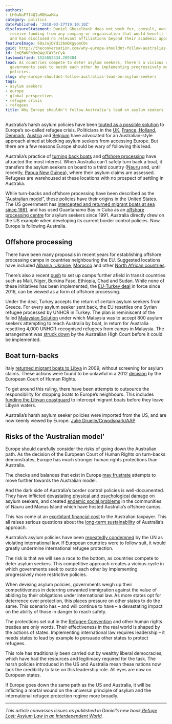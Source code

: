 ```yaml
---
authors:
- LH0aNaF7I4QIaM8KwaM4a
category: politics
datePublished: '2018-03-27T19:10:10Z'
disclosureStatement: Daniel Ghezelbash does not work for, consult, own shares in or
  receive funding from any company or organisation that would benefit from this article,
  and has disclosed no relevant affiliations beyond their academic appointment.
featureImage: 68aJajDYdi26mQKgyomC0s
guid: http://theconversation.com/why-europe-shouldnt-follow-australias-lead-on-asylum-seekers-90304
id: 1nQ5WKPh3mQ4yUCAYScCyA
lastmodified: 1524652334.209384
lead: As countries compete to deter asylum seekers, there's a vicious cycle in which
  governments seek to outdo each other by implementing progressively more restrictive
  policies.
slug: why-europe-shouldnt-follow-australias-lead-on-asylum-seekers
tags:
- asylum seekers
- europe
- global perspectives
- refugee crisis
- refugees
title: Why Europe shouldn't follow Australia's lead on asylum seekers
---
```

Australia’s harsh asylum policies have been [touted as a possible solution](https://theconversation.com/european-leaders-taking-cues-from-australia-on-asylum-seeker-policies-66336) to Europe’s so-called refugee crisis. Politicians in the [UK](https://www.theguardian.com/world/2016/mar/18/refugee-boats-david-cameron-early-intervention-libya-migrants-mediterranean-eu-leaders), [France, Holland, Denmark](https://www.theguardian.com/world/2017/oct/12/how-europes-far-right-fell-in-love-with-australias-immigration-policy), [Austria](https://www.dailytelegraph.com.au/news/world/secret-talks-european-countries-ask-australia-how-to-stop-asylumseekers/news-story/fda3996385509fdeac4bef4f9784b098) and [Belgium](https://www.reuters.com/article/us-europe-migrants-belgium/europe-must-turn-back-migrants-on-smugglers-boats-belgian-minister-idUSKBN1872D5) have advocated for an Australian-style approach aimed at blocking asylum seekers from accessing Europe. But there are a few reasons Europe should be wary of following this lead.

Australia’s practice of [turning back boats](http://www.kaldorcentre.unsw.edu.au/publication/turning-back-boats) and [offshore processing](http://www.kaldorcentre.unsw.edu.au/publication/offshore-processing-overview) have attracted the most interest. When Australia can’t safely turn back a boat, it transfers the asylum seekers on board to a third country ([Nauru](http://www.asyluminsight.com/nauru-arrangement/#.WlrsODeYOUk) and, until recently, [Papua New Guinea](https://theconversation.com/manus-detention-centre-closure-sparks-safety-fears-for-refugees-84460)), where their asylum claims are assessed. Refugees are warehoused at these locations with no prospect of settling in Australia.

While turn-backs and offshore processing have been described as the “[Australian model](http://www.asyluminsight.com/c-camilla-ioli/#.WlmJiDeYOUk)”, these policies have their origins in the United States. The US government has [intercepted and returned migrant boats at sea since 1981](https://culanth.org/fieldsights/899-the-caribbean-roots-of-european-maritime-interdiction), and has used Guantanamo Bay in Cuba as an [offshore processing centre](https://www.newyorker.com/news/news-desk/a-useful-corner-of-the-world-guantnamo) for asylum seekers since 1991. Australia directly drew on the US example when developing its current border control policies. Now Europe is following Australia.


## Offshore processing

There have been many proposals in recent years for establishing offshore processing camps in countries neighbouring the EU. Suggested locations have included [Albania, Ukraine](https://core.ac.uk/download/pdf/1446324.pdf), [Morocco](https://www.theguardian.com/world/2017/oct/12/how-europes-far-right-fell-in-love-with-australias-immigration-policy) and other [North African countries](http://ec.europa.eu/epsc/pdf/publications/strategic_note_issue_2.pdf). 

There’s also a recent [push](https://www.theguardian.com/world/2017/jul/24/european-african-ministers-discuss-plan-refugees-tunis) to set up camps further afield in transit countries such as Mali, Niger, Burkina Faso, Ethiopia, Chad and Sudan. While none of these initiatives has been implemented, the [EU-Turkey deal](https://www.nytimes.com/2016/03/19/world/europe/european-union-turkey-refugees-migrants.html) in force since 2016, can be viewed as a form of offshore processing.

Under the deal, Turkey accepts the return of certain asylum seekers from Greece. For every asylum seeker sent back, the EU resettles one Syrian refugee processed by UNHCR in Turkey. The plan is reminiscent of the failed [Malaysian Solution](https://theconversation.com/explainer-the-facts-about-the-malaysian-solution-and-australias-international-obligations-1861) under which Malaysia was to accept 800 asylum seekers attempting to reach Australia by boat, in return for Australia resettling 4,000 UNHCR-recognised refugees from camps in Malaysia. The arrangement was [struck down](https://theconversation.com/malaysia-solution-high-court-ruling-explained-3154) by the Australian High Court before it could be implemented.


## Boat turn-backs

Italy [returned migrant boats to Libya](https://www.hrw.org/report/2009/09/21/pushed-back-pushed-around/italys-forced-return-boat-migrants-and-asylum-seekers) in 2009, without screening for asylum claims. These actions were found to be unlawful in a 2012 [decision](https://www.asil.org/insights/volume/16/issue/14/european-court-human-rights-protects-migrants-against-%22push-back%22) by the European Court of Human Rights.

To get around this ruling, there have been attempts to outsource the responsibility for stopping boats to Europe’s neighbours. This includes [funding the Libyan coastguard](https://theintercept.com/2017/11/25/libya-coast-guard-europe-refugees/) to intercept migrant boats before they leave Libyan waters.


[](https://images.theconversation.com/files/202391/original/file-20180118-122903-1gx2hon.jpg?ixlib=rb-1.1.0&q=45&auto=format&w=1000&fit=clip) Australia’s harsh asylum seeker policies were imported from the US, and are now keenly viewed by Europe. [Julie Druelle/Crwodspark/AAP](https://photos.aap.com.au/search/refugees%20europe)

## Risks of the ‘Australian model’

Europe should carefully consider the risks of going down the Australian path. As the decision of the European Court of Human Rights on turn-backs demonstrates, Europe has much stronger human rights protections than Australia. 

The checks and balances that exist in Europe [may frustrate](http://www.asyluminsight.com/c-camilla-ioli/#.WlmJiDeYOUk) attempts to move further towards the Australian model.

And the dark side of Australia’s border control policies is well-documented. They have inflicted [devastating physical and psychological damage](https://www.theguardian.com/australia-news/2017/jun/12/un-official-says-australia-responsible-for-inhuman-treatment-of-asylum-seekers) on asylum seekers, and created [endemic social problems](http://www5.austlii.edu.au/au/journals/UTSLRS/2016/3.html) in the communities of Nauru and Manus Island which have hosted Australia’s offshore camps. 

This has come at an [exorbitant financial cost](http://www.kaldorcentre.unsw.edu.au/publication/cost-australias-asylum-policy) to the Australian taxpayer. This all raises serious questions about the [long-term sustainability](https://www.theguardian.com/commentisfree/2016/aug/17/european-politicians-take-note-the-australian-solution-is-no-solution-at-all) of Australia’s approach.

Australia’s asylum policies have been [repeatedly condemned](http://www.huffingtonpost.com.au/2017/07/25/all-the-times-the-un-has-slammed-australias-asylum-seeker-polic_a_23046469/) by the UN as violating international law. If European countries were to follow suit, it would greatly undermine international refugee protection. 

The risk is that we will see a race to the bottom, as countries compete to deter asylum seekers. This competitive approach creates a vicious cycle in which governments seek to outdo each other by implementing progressively more restrictive policies.

When devising asylum policies, governments weigh up their competitiveness in deterring unwanted immigration against the value of abiding by their obligations under international law. As more states opt for deterrence over protection, this places pressure on other states to do the same. This scenario has – and will continue to have – a devastating impact on the ability of those in danger to reach safety.

The protections set out in the [Refugee Convention](http://www.unhcr.org/en-au/1951-refugee-convention.html) and other human rights treaties are only words. Their effectiveness in the real world is shaped by the actions of states. Implementing international law requires leadership – it needs states to lead by example to persuade other states to protect refugees. 

This role has traditionally been carried out by wealthy liberal democracies, which have had the resources and legitimacy required for the task. The harsh policies introduced in the US and Australia mean these nations now lack the credibility to take on this leadership role. All eyes are now on European states.

If Europe goes down the same path as the US and Australia, it will be inflicting a mortal wound on the universal principle of asylum and the international refugee protection regime more broadly.

* * *

_This article canvasses issues as published in Daniel’s new book,[Refuge Lost: Asylum Law in an Interdependent World](https://www.cambridge.org/core/books/refuge-lost/692B8F5E5F2FCC50068B50DA2C170260)._